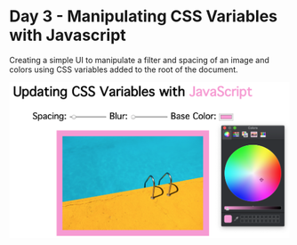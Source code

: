 # Day 3 - Manipulating CSS Variables with Javascript

Creating a simple UI to manipulate a filter and spacing of an image and colors using CSS variables added to the root of the document.

![Final HTML Page](page.png)
